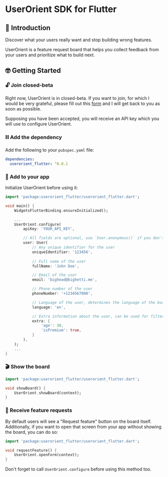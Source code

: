 # UserOrient SDK for Flutter

## 🚀 Introduction

Discover what your users really want and stop building wrong features. 

UserOrient is a feature request board that helps you collect feedback from your users and prioritize what to build next.

## 🤓 Getting Started

### 🔓 Join closed-beta

Right now, UserOrient is in closed-beta. If you want to join, for which I would be very grateful, please fill out this [form](https://scolpshz3d6.typeform.com/to/EXb0XM52) and I will get back to you as soon as possible.

Supposing you have been accepted, you will receive an API key which you will use to configure UserOrient. 

### ⛓️ Add the dependency

Add the following to your `pubspec.yaml` file:

```yaml
dependencies:
  userorient_flutter: ^0.0.1
```

### 📱 Add to your app

Initialize UserOrient before using it:


```dart
import 'package:userorient_flutter/userorient_flutter.dart';

void main() {
    WidgetsFlutterBinding.ensureInitialized();

    ...
    UserOrient.configure(
        apiKey: 'YOUR_API_KEY',

        // All fields are optional, use `User.anonymous()` if you don't have any user information
        user: User(
            // Any unique identifier for the user
            uniqueIdentifier: '123456',
            
            // Full name of the user
            fullName: 'John Doe',

            // Email of the user
            email: 'bighead@bighetti.me',

            // Phone number of the user
            phoneNumber: '+1234567890',

            // Language of the user, determines the language of the board
            language: 'en',

            // Extra information about the user, can be used for filtering
            extra: {
                'age': 30,
                'isPremium': true,
            }
        ),
    );
    ...
}
```

### 🎬 Show the board

```dart
import 'package:userorient_flutter/userorient_flutter.dart';

void showBoard() {
    UserOrient.showBoard(context);
}
```

### 📝 Receive feature requests

By default users will see a "Request feature" button on the board itself. Additionally, if you want to open that screen from your app without showing the board, you can do so:

```dart
import 'package:userorient_flutter/userorient_flutter.dart';

void requestFeature() {
    UserOrient.openForm(context);
}
```

Don't forget to call `UserOrient.configure` before using this method too.

